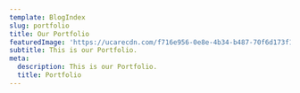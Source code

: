```yaml
---
template: BlogIndex
slug: portfolio
title: Our Portfolio
featuredImage: 'https://ucarecdn.com/f716e956-0e8e-4b34-b487-70f6d173f1c8/'
subtitle: This is our Portfolio.
meta:
  description: This is our Portfolio.
  title: Portfolio
---
```

